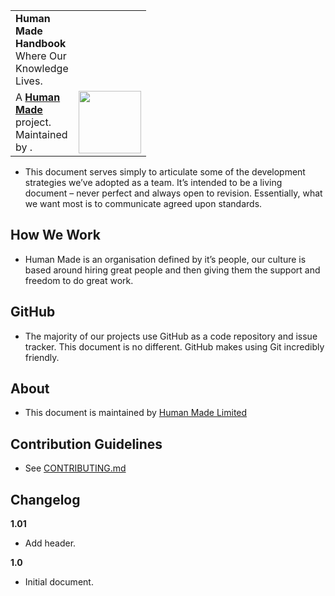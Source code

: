 <table width="100%">
	<tr>
 		<td align="left" width="70">
 			<strong>Human Made Handbook</strong><br />
 			Where Our Knowledge Lives.
 		</td>
 	</tr>
 	<tr>
 		<td>
 			A <strong><a href="https://hmn.md/">Human Made</a></strong> project. Maintained by .
 		</td>
 		<td align="center">
 			<img src="https://hmn.md/content/themes/hmnmd/assets/images/hm-logo.svg" width="100" />
 		</td>
 	</tr>
 </table>

* This document serves simply to articulate some of the development strategies we’ve adopted as a team. It’s intended to be a living document – never perfect and always open to revision. Essentially, what we want most is to communicate agreed upon standards.

## How We Work

* Human Made is an organisation defined by it’s people, our culture is based around hiring great people and then giving them the support and freedom to do great work.

## GitHub

* The majority of our projects use GitHub as a code repository and issue tracker. This document is no different. GitHub makes using Git incredibly friendly.

## About

* This document is maintained by [Human Made Limited](http://hmn.md)

## Contribution Guidelines ##

* See [CONTRIBUTING.md](https://github.com/humanmade/hmn-handbook/blob/master/CONTRIBUTING.md)

## Changelog ##

**1.01**

* Add header.

**1.0**

* Initial document.
